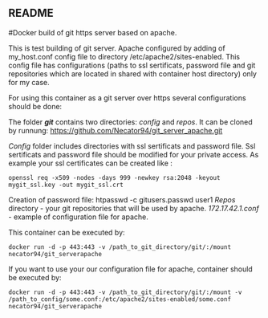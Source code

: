 ## README

#Docker build of git https server based on apache.

This is test building of git server. Apache configured by adding of my_host.conf config file to directory /etc/apache2/sites-enabled. This config file has configurations (paths to ssl sertificats, password file and git repositories which are located in shared with container host directory) only for my case.

For using this container as a git server over https several configurations should be done:

The folder ***git*** contains two directories: *config* and *repos*. It can be cloned by runnung: https://github.com/Necator94/git_server_apache.git

*Config* folder includes directories with ssl sertificats and password file. Ssl sertificats and password file should be modified for your private access.
As example your ssl certificates can be created like : 
```
openssl req -x509 -nodes -days 999 -newkey rsa:2048 -keyout mygit_ssl.key -out mygit_ssl.crt
```
Creation of password file: htpasswd -c gitusers.passwd user1
*Repos* directory - your git repositories that will be used by apache. 
*172.17.42.1.conf* - example of configuration file for apache.

This container can be executed by: 
```
docker run -d -p 443:443 -v /path_to_git_directory/git/:/mount necator94/git_serverapache
```
If you want to use your our configuration file for apache, container should be executed by:
```
docker run -d -p 443:443 -v /path_to_git_directory/git/:/mount -v /path_to_config/some.conf:/etc/apache2/sites-enabled/some.conf necator94/git_serverapache
```
